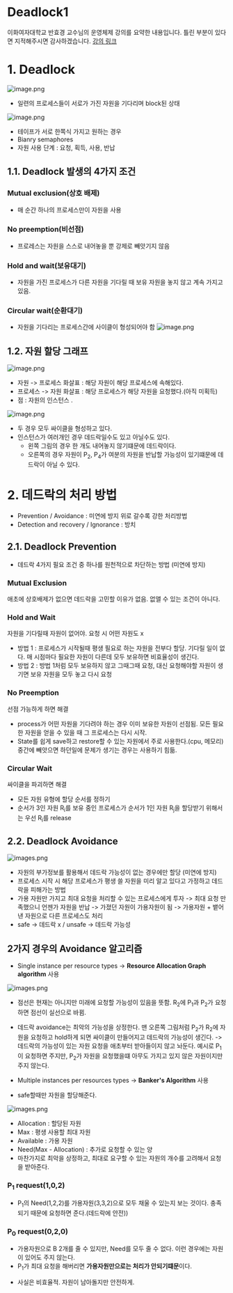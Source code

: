Deadlock1
===
이화여자대학교 반효경 교수님의 운영체제 강의를 요약한 내용입니다. 틀린 부분이 있다면 지적해주시면 감사하겠습니다.  [강의 링크](http://www.kocw.net/home/cview.do?cid=4b9cd4c7178db077)


# 1. Deadlock
![image.png](./images/deadlock.png)
- 일련의 프로세스들이 서로가 가진 자원을 기다리며 block된 상태

![image.png](./images/deadlock_p.png)
- 테이프가 서로 한쪽식 가지고 원하는 경우
- Bianry semaphores 
- 자원 사용 단계 : 요청, 획득, 사용, 반납

## 1.1. Deadlock 발생의 4가지 조건
### Mutual exclusion(상호 배제)
- 매 순간 하나의 프로세스만이 자원을 사용
### No preemption(비선점)
- 프로레스는 자원을 스스로 내어놓을 뿐 강제로 빼앗기지 않음
### Hold and wait(보유대기)
- 자원을 가진 프로세스가 다른 자원을 기다릴 때 보유 자원을 놓지 않고 계속 가지고 있음.
### Circular wait(순환대기)
- 자원을 기다리는 프로세스간에 사이클이 형성되어야 함
![image.png](./images/cycle.png)

## 1.2. 자원 할당 그래프
![image.png](./images/R-A_graph.png)
- 자원 -> 프로세스 화살표 : 해당 자원이 해당 프로세스에 속해있다.
- 프로세스 -> 자원 화살표 : 해당 프로세스가 해당 자원을 요청했다.(아직 미획득)
- 점 : 자원의 인스턴스 .


![image.png](./images/R-A_graph2.png)
- 두 경우 모두 싸이클을 형성하고 있다.
- 인스턴스가 여러개인 경우 데드락일수도 있고 아닐수도 있다.
    - 왼쪽 그림의 경우 한 개도 내어놓지 않기떄문에 데드락이다.
    - 오른쪽의 경우 자원이  P<sub>2</sub>, P<sub>4</sub>가 여분의 자원을 반납할 가능성이 있기떄문에 데드락이 아닐 수 있다.

# 2. 데드락의 처리 방법
- Prevention / Avoidance : 미연에 방지 위로 갈수록 강한 처리방법
- Detection and recovery / Ignorance :  방치

## 2.1. Deadlock Prevention
- 데드락 4가지 필요 조건 중 하나를 원천적으로 차단하는 방법 (미연에 방지)
### Mutual Exclusion 
애초에 상호배제가 없으면 데드락을 고민할 이유가 없음. 없앨 수 있는 조건이 아니다.
### Hold and Wait 
자원을 기다릴때 자원이 없어야. 요청 시 어떤 자원도 x
- 방법 1 : 프로세스가 시작될때 평생 필요로 하는 자원을 전부다 할당. 기다릴 일이 없다. 매 시점마다 필요한 자원이 다른데 모두 보유하면 비효율성이 생긴다.
- 방법 2 : 방법 1처럼 모두 보유하지 않고 그때그때 요청, 대신 요청해야할 자원이 생기면 보유 자원을 모두 놓고 다시 요청
### No Preemption
선점 가능하게 하면 해결
- process가 어떤 자원을 기다려야 하는 경우 이미 보유한 자원이 선점됨. 모든 필요한 자원을 얻을 수 있을 때 그 프로세스는 다시 시작.
- State를 쉽게 save하고 restore할 수 있는 자원에서 주로 사용한다.(cpu, 메모리) 중간에 빼앗으면 하던일에 문제가 생기는 경우는 사용하기 힘듦.
### Circular Wait
싸이클을 파괴하면 해결
- 모든 자원 유형에 할당 순서를 정하기
- 순서가 3인 자원 R<sub>i</sub>를 보유 중인 프로세스가 순서가 1인 자원 R<sub>j</sub>을 할당받기 위해서는 우선 R<sub>i</sub>를 release

## 2.2. Deadlock Avoidance 
![images.png](./images/dl_avoid2.png)

- 자원의 부가정보를 활용해서 데드락 가능성이 없는 경우에만 할당 (미연에 방지)
- 프로세스 시작 시 해당 프로세스가 평생 쓸 자원을 미리 알고 있다고 가정하고 데드락을 피해가는 방법
- 가용 자원만 가지고 최대 요청을 처리할 수 있는 프로세스에게 투자 -> 최대 요청 만족했으니 언젠가 자원을 반납 -> 가졌던 자원이 가용자원이 됨 -> 가용자원 + 뱉어낸 자원으로 다른 프로세스도 처리
- safe -> 데드락 x / unsafe -> 데드락 가능성
## 2가지 경우의 Avoidance 알고리즘
- Single instance per resource types -> **Resource Allocation Graph algorithm** 사용

![images.png](./images/RAG_algo.png)
- 점선은 현재는 아니지만 미래에 요청할 가능성이 있음을 뜻함. R<sub>2</sub>에 P<sub>1</sub>과 P<sub>2</sub>가 요청하면 점선이 실선으로 바뀜.
- 데드락 avoidance는 최악의 가능성을 상정한다. 맨 오른쪽 그림처럼 P<sub>2</sub>가 R<sub>2</sub>에 자원을 요청하고 hold하게 되면 싸이클이 만들어지고 데드락의 가능성이 생긴다. -> 데드락의 가능성이 있는 자원 요청을 애초부터 받아들이지 않고 놔둔다. 예시로 P<sub>1</sub>이 요청하면 주지만, P<sub>2</sub>가 자원을 요청했을떄 아무도 가지고 있지 않은 자원이지만 주지 않는다.
- Multiple instances per resources types -> **Banker's Algorithm** 사용 

- safe할때만 자원을 할당해준다.

![images.png](./images/banckers_algo.png)

- Allocation : 할당된 자원
- Max : 평생 사용할 최대 자원
- Available : 가용 자원
- Need(Max - Allocation) : 추가로 요청할 수 있는 양
- 마찬가지로 최악을 상정하고, 최대로 요구할 수 있는 자원의 개수를 고려해서 요청을 받아준다.
### P<sub>1</sub> request(1,0,2)
- P<sub>1</sub>의 Need(1,2,2)를 가용자원(3,3,2)으로 모두 채울 수 있는지 보는 것이다. 충족되기 때문에 요청하면 준다.(데드락에 안전))
### P<sub>0</sub> request(0,2,0)
- 가용자원으로 B 2개를 줄 수 있지만, Need를 모두 줄 수 없다. 이런 경우에는 자원이 있어도 주지 않는다.
- P<sub>1</sub>가 최대 요청을 해버리면 **가용자원만으로는 처리가 안되기떄문**이다.
+ 사실은 비효율적. 자원이 남아돌지만 안전하게.